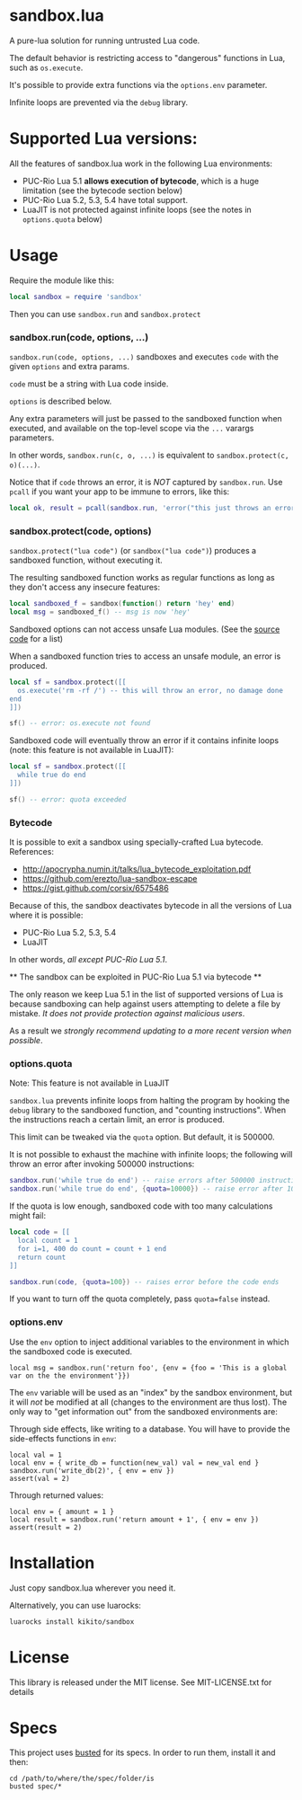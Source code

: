 sandbox.lua
===========

A pure-lua solution for running untrusted Lua code.

The default behavior is restricting access to "dangerous" functions in Lua, such as `os.execute`.

It's possible to provide extra functions via the `options.env` parameter.

Infinite loops are prevented via the `debug` library.

Supported Lua versions:
======================

All the features of sandbox.lua work in the following Lua environments:


* PUC-Rio Lua 5.1 **allows execution of bytecode**, which is a huge limitation (see the bytecode section below)
* PUC-Rio Lua 5.2, 5.3, 5.4 have total support.
* LuaJIT is not protected against infinite loops (see the notes in `options.quota` below)

Usage
=====

Require the module like this:

``` lua
local sandbox = require 'sandbox'
```

Then you can use `sandbox.run` and `sandbox.protect`

### sandbox.run(code, options, ...)

`sandbox.run(code, options, ...)` sandboxes and executes `code` with the given `options` and extra params.

`code` must be a string with Lua code inside.

`options` is described below.

Any extra parameters will just be passed to the sandboxed function when executed, and available on the top-level scope via the `...` varargs parameters.

In other words, `sandbox.run(c, o, ...)` is equivalent to `sandbox.protect(c, o)(...)`.

Notice that if `code` throws an error, it is *NOT* captured by `sandbox.run`. Use `pcall` if you want your app to be immune to errors, like this:

``` lua
local ok, result = pcall(sandbox.run, 'error("this just throws an error")')
```

### sandbox.protect(code, options)

`sandbox.protect("lua code")` (or `sandbox("lua code")`) produces a sandboxed function, without executing it.

The resulting sandboxed function works as regular functions as long as they don't access any insecure features:

```lua
local sandboxed_f = sandbox(function() return 'hey' end)
local msg = sandboxed_f() -- msg is now 'hey'
```

Sandboxed options can not access unsafe Lua modules. (See the [source code](https://github.com/kikito/sandbox.lua/blob/master/sandbox.lua#L35) for a list)

When a sandboxed function tries to access an unsafe module, an error is produced.

```lua
local sf = sandbox.protect([[
  os.execute('rm -rf /') -- this will throw an error, no damage done
end
]])

sf() -- error: os.execute not found
```

Sandboxed code will eventually throw an error if it contains infinite loops (note: this feature is not available in LuaJIT):

```lua
local sf = sandbox.protect([[
  while true do end
]])

sf() -- error: quota exceeded
```

### Bytecode

It is possible to exit a sandbox using specially-crafted Lua bytecode. References:

* http://apocrypha.numin.it/talks/lua_bytecode_exploitation.pdf
* https://github.com/erezto/lua-sandbox-escape
* https://gist.github.com/corsix/6575486

Because of this, the sandbox deactivates bytecode in all the versions of Lua where it is possible:

* PUC-Rio Lua 5.2, 5.3, 5.4
* LuaJIT

In other words, _all except PUC-Rio Lua 5.1_.

** The sandbox can be exploited in PUC-Rio Lua 5.1 via bytecode **

The only reason we keep Lua 5.1 in the list of supported versions of Lua is because
sandboxing can help against users attempting to delete a file by mistake. _It does not provide
protection against malicious users_.

As a result we _strongly recommend updating to a more recent version when possible_.

### options.quota

Note: This feature is not available in LuaJIT

`sandbox.lua` prevents infinite loops from halting the program by hooking the `debug` library to the sandboxed function, and "counting instructions". When
the instructions reach a certain limit, an error is produced.

This limit can be tweaked via the `quota` option. But default, it is 500000.

It is not possible to exhaust the machine with infinite loops; the following will throw an error after invoking 500000 instructions:

``` lua
sandbox.run('while true do end') -- raise errors after 500000 instructions
sandbox.run('while true do end', {quota=10000}) -- raise error after 10000 instructions
```

If the quota is low enough, sandboxed code with too many calculations might fail:

``` lua
local code = [[
  local count = 1
  for i=1, 400 do count = count + 1 end
  return count
]]

sandbox.run(code, {quota=100}) -- raises error before the code ends
```

If you want to turn off the quota completely, pass `quota=false` instead.


### options.env

Use the `env` option to inject additional variables to the environment in which the sandboxed code is executed.

    local msg = sandbox.run('return foo', {env = {foo = 'This is a global var on the the environment'}})

The `env` variable will be used as an "index" by the sandbox environment, but it will *not* be modified at all (changes
to the environment are thus lost). The only way to "get information out" from the sandboxed environments are:

Through side effects, like writing to a database. You will have to provide the side-effects functions in `env`:

    local val = 1
    local env = { write_db = function(new_val) val = new_val end }
    sandbox.run('write_db(2)', { env = env })
    assert(val = 2)

Through returned values:

    local env = { amount = 1 }
    local result = sandbox.run('return amount + 1', { env = env })
    assert(result = 2)


Installation
============

Just copy sandbox.lua wherever you need it.

Alternatively, you can use luarocks:

    luarocks install kikito/sandbox

License
=======

This library is released under the MIT license. See MIT-LICENSE.txt for details

Specs
=====

This project uses [busted](https://github.com/Olivine-Labs/busted) for its specs. In order to run them, install it and then:

```
cd /path/to/where/the/spec/folder/is
busted spec/*
```
